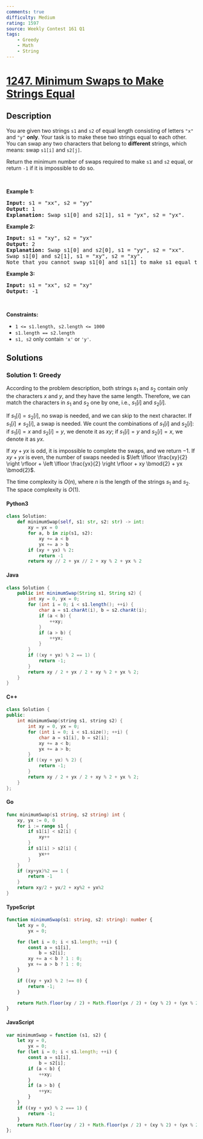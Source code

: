 ```yaml
---
comments: true
difficulty: Medium
rating: 1597
source: Weekly Contest 161 Q1
tags:
    - Greedy
    - Math
    - String
---
```


<!-- problem:start -->

# [1247. Minimum Swaps to Make Strings Equal](https://leetcode.com/problems/minimum-swaps-to-make-strings-equal)

## Description

<!-- description:start -->

<p>You are given two strings <code>s1</code> and <code>s2</code> of equal length consisting of letters <code>&quot;x&quot;</code> and <code>&quot;y&quot;</code> <strong>only</strong>. Your task is to make these two strings equal to each other. You can swap any two characters that belong to <strong>different</strong> strings, which means: swap <code>s1[i]</code> and <code>s2[j]</code>.</p>

<p>Return the minimum number of swaps required to make <code>s1</code> and <code>s2</code> equal, or return <code>-1</code> if it is impossible to do so.</p>

<p>&nbsp;</p>
<p><strong class="example">Example 1:</strong></p>

<pre>
<strong>Input:</strong> s1 = &quot;xx&quot;, s2 = &quot;yy&quot;
<strong>Output:</strong> 1
<strong>Explanation:</strong> Swap s1[0] and s2[1], s1 = &quot;yx&quot;, s2 = &quot;yx&quot;.
</pre>

<p><strong class="example">Example 2:</strong></p>

<pre>
<strong>Input:</strong> s1 = &quot;xy&quot;, s2 = &quot;yx&quot;
<strong>Output:</strong> 2
<strong>Explanation:</strong> Swap s1[0] and s2[0], s1 = &quot;yy&quot;, s2 = &quot;xx&quot;.
Swap s1[0] and s2[1], s1 = &quot;xy&quot;, s2 = &quot;xy&quot;.
Note that you cannot swap s1[0] and s1[1] to make s1 equal to &quot;yx&quot;, cause we can only swap chars in different strings.
</pre>

<p><strong class="example">Example 3:</strong></p>

<pre>
<strong>Input:</strong> s1 = &quot;xx&quot;, s2 = &quot;xy&quot;
<strong>Output:</strong> -1
</pre>

<p>&nbsp;</p>
<p><strong>Constraints:</strong></p>

<ul>
	<li><code>1 &lt;= s1.length, s2.length &lt;= 1000</code></li>
	<li><code>s1.length == s2.length</code></li>
	<li><code>s1, s2</code> only contain <code>&#39;x&#39;</code> or <code>&#39;y&#39;</code>.</li>
</ul>

<!-- description:end -->

## Solutions

<!-- solution:start -->

### Solution 1: Greedy

According to the problem description, both strings $s_1$ and $s_2$ contain only the characters $x$ and $y$, and they have the same length. Therefore, we can match the characters in $s_1$ and $s_2$ one by one, i.e., $s_1[i]$ and $s_2[i]$.

If $s_1[i] = s_2[i]$, no swap is needed, and we can skip to the next character. If $s_1[i] \neq s_2[i]$, a swap is needed. We count the combinations of $s_1[i]$ and $s_2[i]$: if $s_1[i] = x$ and $s_2[i] = y$, we denote it as $xy$; if $s_1[i] = y$ and $s_2[i] = x$, we denote it as $yx$.

If $xy + yx$ is odd, it is impossible to complete the swaps, and we return $-1$. If $xy + yx$ is even, the number of swaps needed is $\left \lfloor \frac{xy}{2} \right \rfloor + \left \lfloor \frac{yx}{2} \right \rfloor + xy \bmod{2} + yx \bmod{2}$.

The time complexity is $O(n)$, where $n$ is the length of the strings $s_1$ and $s_2$. The space complexity is $O(1)$.

<!-- tabs:start -->

#### Python3

```python
class Solution:
    def minimumSwap(self, s1: str, s2: str) -> int:
        xy = yx = 0
        for a, b in zip(s1, s2):
            xy += a < b
            yx += a > b
        if (xy + yx) % 2:
            return -1
        return xy // 2 + yx // 2 + xy % 2 + yx % 2
```

#### Java

```java
class Solution {
    public int minimumSwap(String s1, String s2) {
        int xy = 0, yx = 0;
        for (int i = 0; i < s1.length(); ++i) {
            char a = s1.charAt(i), b = s2.charAt(i);
            if (a < b) {
                ++xy;
            }
            if (a > b) {
                ++yx;
            }
        }
        if ((xy + yx) % 2 == 1) {
            return -1;
        }
        return xy / 2 + yx / 2 + xy % 2 + yx % 2;
    }
}
```

#### C++

```cpp
class Solution {
public:
    int minimumSwap(string s1, string s2) {
        int xy = 0, yx = 0;
        for (int i = 0; i < s1.size(); ++i) {
            char a = s1[i], b = s2[i];
            xy += a < b;
            yx += a > b;
        }
        if ((xy + yx) % 2) {
            return -1;
        }
        return xy / 2 + yx / 2 + xy % 2 + yx % 2;
    }
};
```

#### Go

```go
func minimumSwap(s1 string, s2 string) int {
	xy, yx := 0, 0
	for i := range s1 {
		if s1[i] < s2[i] {
			xy++
		}
		if s1[i] > s2[i] {
			yx++
		}
	}
	if (xy+yx)%2 == 1 {
		return -1
	}
	return xy/2 + yx/2 + xy%2 + yx%2
}
```

#### TypeScript

```ts
function minimumSwap(s1: string, s2: string): number {
    let xy = 0,
        yx = 0;

    for (let i = 0; i < s1.length; ++i) {
        const a = s1[i],
            b = s2[i];
        xy += a < b ? 1 : 0;
        yx += a > b ? 1 : 0;
    }

    if ((xy + yx) % 2 !== 0) {
        return -1;
    }

    return Math.floor(xy / 2) + Math.floor(yx / 2) + (xy % 2) + (yx % 2);
}
```

#### JavaScript

```js
var minimumSwap = function (s1, s2) {
    let xy = 0,
        yx = 0;
    for (let i = 0; i < s1.length; ++i) {
        const a = s1[i],
            b = s2[i];
        if (a < b) {
            ++xy;
        }
        if (a > b) {
            ++yx;
        }
    }
    if ((xy + yx) % 2 === 1) {
        return -1;
    }
    return Math.floor(xy / 2) + Math.floor(yx / 2) + (xy % 2) + (yx % 2);
};
```

<!-- tabs:end -->

<!-- solution:end -->

<!-- problem:end -->
